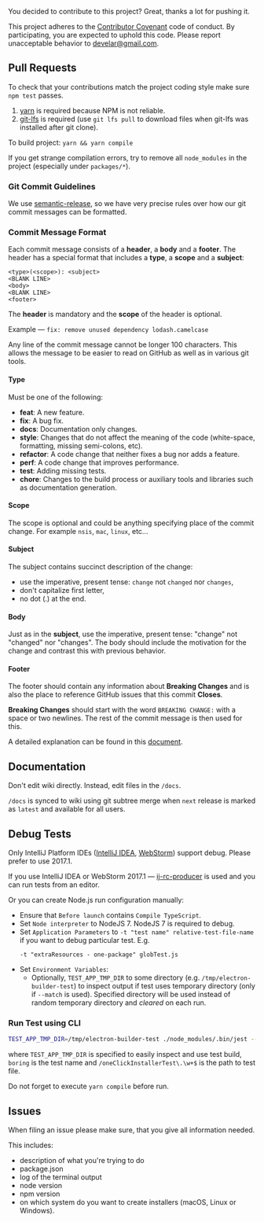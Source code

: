 You decided to contribute to this project? Great, thanks a lot for pushing it.

This project adheres to the [Contributor Covenant](http://contributor-covenant.org) code of conduct. By participating, you are expected to uphold this code. Please report unacceptable behavior to <develar@gmail.com>.

## Pull Requests
To check that your contributions match the project coding style make sure `npm test` passes.

1. [yarn](https://yarnpkg.com) is required because NPM is not reliable.
2. [git-lfs](https://git-lfs.github.com) is required (use `git lfs pull` to download files when git-lfs was installed after git clone).

To build project: `yarn && yarn compile`

If you get strange compilation errors, try to remove all `node_modules` in the project (especially under `packages/*`).

### Git Commit Guidelines
We use [semantic-release](https://github.com/semantic-release/semantic-release), so we have very precise rules over how our git commit messages can be formatted.

### Commit Message Format
Each commit message consists of a **header**, a **body** and a **footer**.  The header has a special
format that includes a **type**, a **scope** and a **subject**:

```
<type>(<scope>): <subject>
<BLANK LINE>
<body>
<BLANK LINE>
<footer>
```

The **header** is mandatory and the **scope** of the header is optional.

Example — `fix: remove unused dependency lodash.camelcase`

Any line of the commit message cannot be longer 100 characters. This allows the message to be easier to read on GitHub as well as in various git tools.

#### Type
Must be one of the following:

* **feat**: A new feature.
* **fix**: A bug fix.
* **docs**: Documentation only changes.
* **style**: Changes that do not affect the meaning of the code (white-space, formatting, missing semi-colons, etc).
* **refactor**: A code change that neither fixes a bug nor adds a feature.
* **perf**: A code change that improves performance.
* **test**: Adding missing tests.
* **chore**: Changes to the build process or auxiliary tools and libraries such as documentation generation.

#### Scope
The scope is optional and could be anything specifying place of the commit change. For example `nsis`, `mac`, `linux`, etc...

#### Subject
The subject contains succinct description of the change:

* use the imperative, present tense: `change` not `changed` nor `changes`,
* don't capitalize first letter,
* no dot (.) at the end.

#### Body
Just as in the **subject**, use the imperative, present tense: "change" not "changed" nor "changes".
The body should include the motivation for the change and contrast this with previous behavior.

#### Footer
The footer should contain any information about **Breaking Changes** and is also the place to reference GitHub issues that this commit **Closes**.

**Breaking Changes** should start with the word `BREAKING CHANGE:` with a space or two newlines. The rest of the commit message is then used for this.

A detailed explanation can be found in this [document](https://docs.google.com/document/d/1QrDFcIiPjSLDn3EL15IJygNPiHORgU1_OOAqWjiDU5Y/edit#).

## Documentation

Don't edit wiki directly. Instead, edit files in the `/docs`.

`/docs` is synced to wiki using git subtree merge when `next` release is marked as `latest` and available for all users.

## Debug Tests

Only IntelliJ Platform IDEs ([IntelliJ IDEA](https://confluence.jetbrains.com/display/IDEADEV/IDEA+2017.1+EAP), [WebStorm](https://confluence.jetbrains.com/display/WI/WebStorm+EAP)) support debug. Please prefer to use 2017.1.

If you use IntelliJ IDEA or WebStorm 2017.1 — [ij-rc-producer](https://github.com/develar/ij-rc-producer) is used and you can run tests from an editor.

Or you can create Node.js run configuration manually:
* Ensure that `Before launch` contains `Compile TypeScript`.
* Set `Node interpreter` to NodeJS 7. NodeJS 7 is required to debug.
* Set `Application Parameters` to `-t "test name" relative-test-file-name` if you want to debug particular test. E.g.
  ```
  -t "extraResources - one-package" globTest.js
  ```
* Set `Environment Variables`:
  * Optionally, `TEST_APP_TMP_DIR` to some directory (e.g. `/tmp/electron-builder-test`) to inspect output if test uses temporary directory (only if `--match` is used). Specified directory will be used instead of random temporary directory and *cleared* on each run.
  
### Run Test using CLI
```sh
TEST_APP_TMP_DIR=/tmp/electron-builder-test ./node_modules/.bin/jest --env jest-environment-node-debug -t 'boring' '/oneClickInstallerTest\.\w+$'
```

where `TEST_APP_TMP_DIR` is specified to easily inspect and use test build, `boring` is the test name and `/oneClickInstallerTest\.\w+$` is the path to test file.

Do not forget to execute `yarn compile` before run.

## Issues

When filing an issue please make sure, that you give all information needed.

This includes:

- description of what you're trying to do
- package.json
- log of the terminal output
- node version
- npm version
- on which system do you want to create installers (macOS, Linux or Windows).
